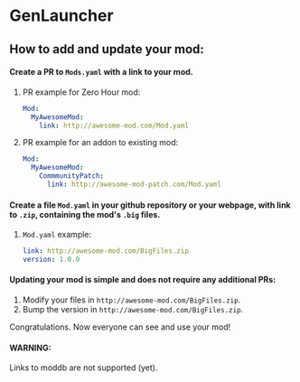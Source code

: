 # GenLauncher

## How to add and update your mod:

#### Create a PR to `Mods.yaml` with a link to your mod.
1. PR example for Zero Hour mod:
    ```yaml
    Mod:
      MyAwesomeMod:
        link: http://awesome-mod.com/Mod.yaml
    ```
        
2. PR example for an addon to existing mod:
    ```yaml
    Mod:
      MyAwesomeMod:
        CommmunityPatch:
          link: http://awesome-mod-patch.com/Mod.yaml
    ```
#### Create a file `Mod.yaml` in your github repository or your webpage, with link to `.zip`, containing the mod's `.big` files.
1. `Mod.yaml` example:
    ```yaml
    link: http://awesome-mod.com/BigFiles.zip
    version: 1.0.0
    ```

#### Updating your mod is simple and does not require any additional PRs:
1. Modify your files in `http://awesome-mod.com/BigFiles.zip`.
2. Bump the version in `http://awesome-mod.com/BigFiles.zip`.

Congratulations. Now everyone can see and use your mod!

#### WARNING:
Links to moddb are not supported (yet).
